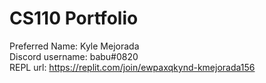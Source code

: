 # CS110 Portfolio
Preferred Name: Kyle Mejorada  
Discord username: babu#0820  
REPL url: https://replit.com/join/ewpaxqkynd-kmejorada156  

